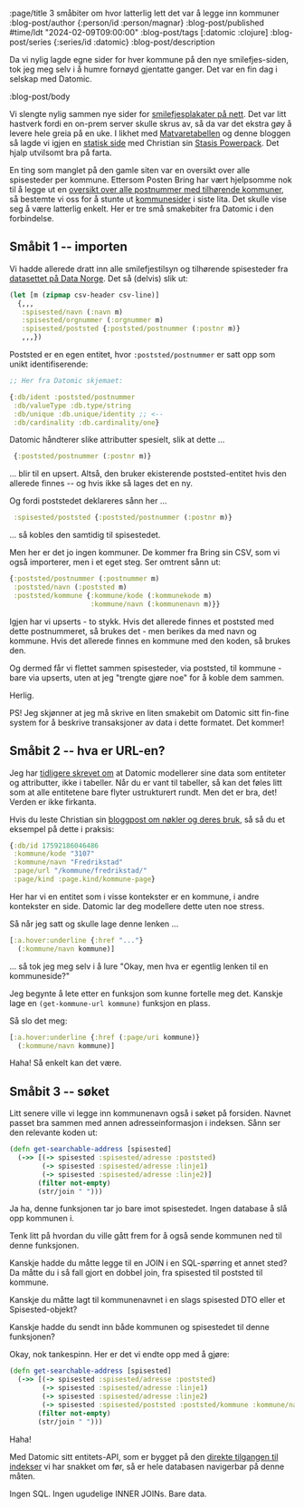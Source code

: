 :page/title 3 småbiter om hvor latterlig lett det var å legge inn kommuner
:blog-post/author {:person/id :person/magnar}
:blog-post/published #time/ldt "2024-02-09T09:00:00"
:blog-post/tags [:datomic :clojure]
:blog-post/series {:series/id :datomic}
:blog-post/description

Da vi nylig lagde egne sider for hver kommune på den nye smilefjes-siden, tok
jeg meg selv i å humre fornøyd gjentatte ganger. Det var en fin dag i selskap
med Datomic.

:blog-post/body

Vi slengte nylig sammen nye sider for [smilefjesplakater på
nett](https://smilefjes.mattilsynet.no/). Det var litt hastverk fordi en on-prem
server skulle skrus av, så da var det ekstra gøy å levere hele greia på en uke.
I likhet med [Matvaretabellen](https://www.matvaretabellen.no) og denne bloggen
så lagde vi igjen en [statisk side](/lange-flate-filer/) med Christian sin
[Stasis Powerpack](https://github.com/cjohansen/powerpack). Det hjalp
utvilsomt bra på farta.

En ting som manglet på den gamle siten var en oversikt over alle spisesteder per
kommune. Ettersom Posten Bring har vært hjelpsomme nok til å legge ut en
[oversikt over alle postnummer med tilhørende
kommuner](https://www.bring.no/tjenester/adressetjenester/postnummer/postnummertabeller-veiledning),
så bestemte vi oss for å stunte ut
[kommunesider](https://smilefjes.mattilsynet.no/kommune/fredrikstad/) i siste
lita. Det skulle vise seg å være latterlig enkelt. Her er tre små smakebiter fra
Datomic i den forbindelse.

## Småbit 1 -- importen

Vi hadde allerede dratt inn alle smilefjestilsyn og tilhørende spisesteder fra
[datasettet på Data
Norge](https://data.norge.no/datasets/288aa74c-e3d3-492e-9ede-e71503b3bfd9). Det
så (delvis) slik ut:

```clj
(let [m (zipmap csv-header csv-line)]
  {,,,
   :spisested/navn (:navn m)
   :spisested/orgnummer (:orgnummer m)
   :spisested/poststed {:poststed/postnummer (:postnr m)}
   ,,,})
```

Poststed er en egen entitet, hvor `:poststed/postnummer` er satt opp som unikt
identifiserende:

```clj
;; Her fra Datomic skjemaet:

{:db/ident :poststed/postnummer
 :db/valueType :db.type/string
 :db/unique :db.unique/identity ;; <--
 :db/cardinality :db.cardinality/one}
```

Datomic håndterer slike attributter spesielt, slik at dette ...

```clj
 {:poststed/postnummer (:postnr m)}
```

... blir til en upsert. Altså, den bruker ekisterende poststed-entitet hvis den
allerede finnes -- og hvis ikke så lages det en ny.

Og fordi poststedet deklareres sånn her ...

```clj
 :spisested/poststed {:poststed/postnummer (:postnr m)}
```

... så kobles den samtidig til spisestedet.

Men her er det jo ingen kommuner. De kommer fra Bring sin CSV, som vi også
importerer, men i et eget steg. Ser omtrent sånn ut:

```clj
{:poststed/postnummer (:postnummer m)
 :poststed/navn (:poststed m)
 :poststed/kommune {:kommune/kode (:kommunekode m)
                    :kommune/navn (:kommunenavn m)}}
```

Igjen har vi upserts - to stykk. Hvis det allerede finnes et poststed med dette
postnummeret, så brukes det - men berikes da med navn og kommune. Hvis det
allerede finnes en kommune med den koden, så brukes den.

Og dermed får vi flettet sammen spisesteder, via poststed, til kommune - bare
via upserts, uten at jeg "trengte gjøre noe" for å koble dem sammen.

Herlig.

PS! Jeg skjønner at jeg må skrive en liten smakebit om Datomic sitt fin-fine
system for å beskrive transaksjoner av data i dette formatet. Det kommer!

## Småbit 2 -- hva er URL-en?

Jeg har [tidligere skrevet om](/smak-av-datomic/) at Datomic modellerer sine
data som entiteter og attributter, ikke i tabeller. Når du er vant til tabeller,
så kan det føles litt som at alle entitetene bare flyter ustrukturert rundt. Men det
er bra, det! Verden er ikke firkanta.

Hvis du leste Christian sin [bloggpost om nøkler og deres bruk](/nokler/), så så
du et eksempel på dette i praksis:

```clj
{:db/id 17592186046486
 :kommune/kode "3107"
 :kommune/navn "Fredrikstad"
 :page/url "/kommune/fredrikstad/"
 :page/kind :page.kind/kommune-page}
```

Her har vi en entitet som i visse kontekster er en kommune, i andre kontekster
en side. Datomic lar deg modellere dette uten noe stress.

Så når jeg satt og skulle lage denne lenken ...

```clj
[:a.hover:underline {:href "..."}
  (:kommune/navn kommune)]
```

... så tok jeg meg selv i å lure "Okay, men hva er egentlig lenken til en
kommuneside?"

Jeg begynte å lete etter en funksjon som kunne fortelle meg det. Kanskje lage
en `(get-kommune-url kommune)` funksjon en plass.

Så slo det meg:

```clj
[:a.hover:underline {:href (:page/uri kommune)}
  (:kommune/navn kommune)]
```

Haha! Så enkelt kan det være.

## Småbit 3 -- søket

Litt senere ville vi legge inn kommunenavn også i søket på forsiden. Navnet
passet bra sammen med annen adresseinformasjon i indeksen. Sånn ser den
relevante koden ut:

```clj
(defn get-searchable-address [spisested]
  (->> [(-> spisested :spisested/adresse :poststed)
        (-> spisested :spisested/adresse :linje1)
        (-> spisested :spisested/adresse :linje2)]
       (filter not-empty)
       (str/join " ")))
```

Ja ha, denne funksjonen tar jo bare imot spisestedet. Ingen database å slå opp
kommunen i.

Tenk litt på hvordan du ville gått frem for å også sende kommunen ned til denne
funksjonen.

Kanskje hadde du måtte legge til en JOIN i en SQL-spørring et annet sted? Da
måtte du i så fall gjort en dobbel join, fra spisested til poststed til kommune.

Kanskje du måtte lagt til kommunenavnet i en slags spisested DTO eller et
Spisested-objekt?

Kanskje hadde du sendt inn både kommunen og spisestedet til denne funksjonen?

Okay, nok tankespinn. Her er det vi endte opp med å gjøre:

```clj
(defn get-searchable-address [spisested]
  (->> [(-> spisested :spisested/adresse :poststed)
        (-> spisested :spisested/adresse :linje1)
        (-> spisested :spisested/adresse :linje2)
        (-> spisested :spisested/poststed :poststed/kommune :kommune/navn)]
       (filter not-empty)
       (str/join " ")))
```

Haha!

Med Datomic sitt entitets-API, som er bygget på den [direkte tilgangen til
indekser](/en-dekonstruert-database/) vi har snakket om før, så er hele
databasen navigerbar på denne måten.

Ingen SQL. Ingen ugudelige INNER JOINs. Bare data.

